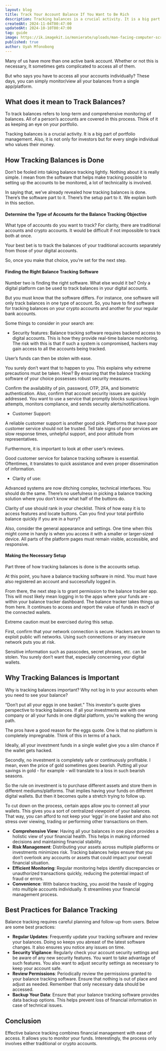 ```yaml
---
layout: blog
title: Track Your Account Balance If You Want to Be Rich
description: Tracking balances is a crucial activity. It is a big part of portfolio management. Also, it is not only for investors, but for every single individual who values their money.
createdAt: 2024-11-04T00:47:00
updatedAt: 2024-10-10T00:47:00
tag: guide
image: https://ik.imagekit.io/monierate/uploads/man-facing-computer-screen.jpg?updatedAt=1714510211682
published: true
author: Uyah Mfonobong
---
```

Many of us have more than one active bank account. Whether or not this is necessary, It sometimes gets complicated to access all of them.

But who says you have to access all your accounts individually? These days, you can simply monitor/view all your balances from a single app/platform.

## What does it mean to Track Balances?

To track balances refers to long-term and comprehensive monitoring of balances. All of a person’s accounts are covered in this process. Think of it as keeping an eye on your portfolio.

Tracking balances is a crucial activity. It is a big part of portfolio management. Also, it is not only for investors but for every single individual who values their money.

## How Tracking Balances is Done

Don’t be fooled into taking balance tracking lightly. Nothing about it is really simple. I mean from the software that helps make tracking possible to setting up the accounts to be monitored, a lot of technicality is involved.

In saying that, we’ve already revealed how tracking balances is done. There’s the software part to it. There’s the setup part to it. We explain both in this section.

#### Determine the Type of Accounts for the Balance Tracking Objective

What type of accounts do you want to track? For clarity, there are traditional accounts and crypto accounts. It would be difficult if not impossible to track both at once.

Your best bet is to track the balances of your traditional accounts separately from those of your digital accounts.

So, once you make that choice, you’re set for the next step.

#### Finding the Right Balance Tracking Software

Number two is finding the right software. What else would it be? Only a digital platform can be used to track balances in your digital accounts.

But you must know that the software differs. For instance, one software will only track balances in one type of account. So, you have to find software for tracking balances on your crypto accounts and another for your regular bank accounts.

Some things to consider in your search are:

-   Security features: 
Balance tracking software requires backend access to digital accounts. This is how they provide real-time balance monitoring. The risk with this is that if such a system is compromised, hackers may gain access to all the accounts being tracked.

User’s funds can then be stolen with ease.

You surely don’t want that to happen to you. This explains why extreme precautions must be taken. How? By ensuring that the balance tracking software of your choice possesses robust security measures.

Confirm the availability of pin, password, OTP, 2FA, and biometric authentication. Also, confirm that account security issues are quickly addressed. You want to use a service that promptly blocks suspicious login attempts, monitors compliance, and sends security alerts/notifications.

-   Customer Support:

A reliable customer support is another good pick. Platforms that have poor customer service should not be trusted. Tell tale signs of poor services are slow response times, unhelpful support, and poor attitude from representatives.

Furthermore, it is important to look at other user’s reviews.

Good customer service for balance tracking software is essential. Oftentimes, it translates to quick assistance and even proper dissemination of information.

-   Clarity of use:
    
Advanced systems are now ditching complex, technical interfaces. You should do the same. There’s no usefulness in picking a balance tracking solution where you don’t know what half of the buttons do.

Clarity of use should rank in your checklist. Think of how easy it is to access features and locate buttons. Can you find your total portfolio balance quickly if you are in a hurry?

Also, consider the general appearance and settings. One time when this might come in handy is when you access it with a smaller or larger-sized device. All parts of the platform pages must remain visible, accessible, and responsive.

#### Making the Necessary Setup

Part three of how tracking balances is done is the accounts setup.

At this point, you have a balance tracking software in mind. You must have also registered an account and successfully logged in.

From there, the next step is to grant permission to the balance tracker app. This will most likely mean logging in to the apps where your funds are - within your balance tracker dashboard. The balance tracker takes things up from here. It continues to access and report the value of funds in each of the connected wallets.

Extreme caution must be exercised during this setup.

First, confirm that your network connection is secure. Hackers are known to exploit public wifi networks. Using such connections or any insecure network puts you at risk.

Sensitive information such as passcodes, secret phrases, etc. can be stolen. You surely don’t want that, especially concerning your digital wallets.

## Why Tracking Balances is Important

Why is tracking balances important? Why not log in to your accounts when you need to see your balance?

“Don’t put all your eggs in one basket.” This investor's quote gives perspective to tracking balances. If all your investments are with one company or all your funds in one digital platform, you’re walking the wrong path.

The pros have a good reason for the eggs quote. One is that no platform is completely impregnable. Think of this in terms of a hack.

Ideally, all your investment funds in a single wallet give you a slim chance if the wallet gets hacked.

Secondly, no investment is completely safe or continuously profitable. I mean, even the price of gold sometimes goes bearish. Putting all your savings in gold - for example - will translate to a loss in such bearish seasons.

So the rule on investment is to purchase different assets and store them in different mediums/platforms. That implies having your funds on different digital wallets. But then it becomes quite a stretch trying to follow up.

To cut down on the process, certain apps allow you to connect all your wallets. This gives you a sort of centralized viewpoint of your balances. That way, you can afford to not keep your ‘eggs’ in one basket and also not stress over viewing, trading or performing other transactions on them.

-   **Comprehensive View**: Having all your balances in one place provides a holistic view of your financial health. This helps in making informed decisions and maintaining financial stability.
-   **Risk Management**: Distributing your assets across multiple platforms or investments minimizes risk. Tracking balances helps ensure that you don’t overlook any accounts or assets that could impact your overall financial situation.
-   **Efficient Monitoring**: Regular monitoring helps identify discrepancies or unauthorized transactions quickly, reducing the potential impact of fraud or errors.
-   **Convenience**: With balance tracking, you avoid the hassle of logging into multiple accounts individually. It streamlines your financial management process.

## Best Practices for Balance Tracking

Balance tracking requires careful planning and follow-up from users. Below are some best practices:

-   **Regular Updates**: Frequently update your tracking software and review your balances. Doing so keeps you abreast of the latest software changes. It also ensures you notice any issues on time.
-   **Security Vigilance**: Regularly check your account security settings and be aware of any new security features. You want to take advantage of such features. You also want to adjust security settings as necessary to keep your account safe.
-   **Review Permissions**: Periodically review the permissions granted to your balance tracking software. Ensure that nothing is out of place and adjust as needed. Remember that only necessary data should be accessed.
-   **Backup Your Data**: Ensure that your balance tracking software provides data backup options. This helps prevent loss of financial information in case of technical issues.

## Conclusion

Effective balance tracking combines financial management with ease of access. It allows you to monitor your funds. Interestingly, the process only involves either traditional or crypto accounts.
